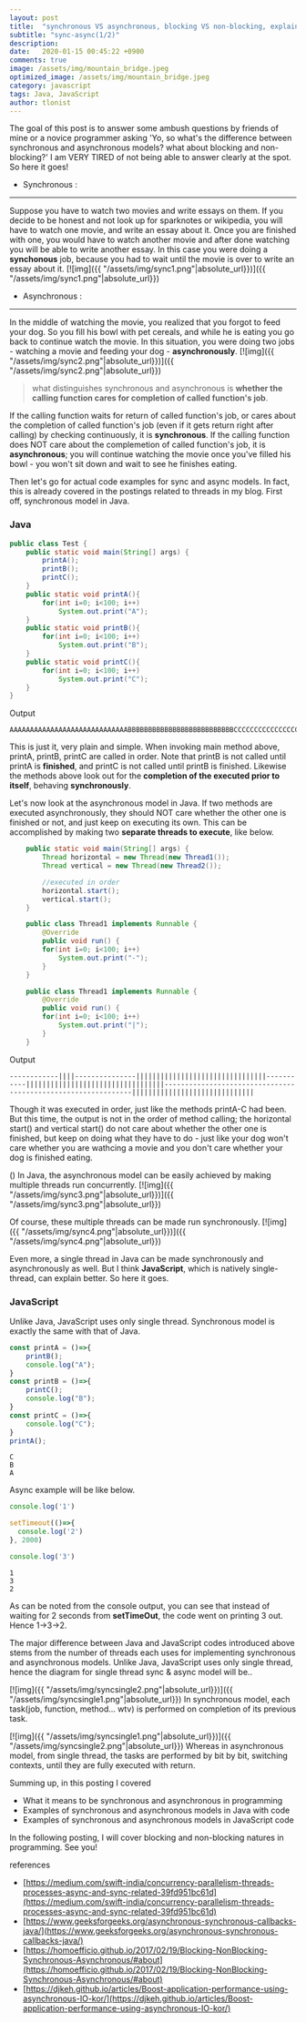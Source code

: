 ```yaml
---
layout: post
title:  "synchronous VS asynchronous, blocking VS non-blocking, explained (1/2)"
subtitle: "sync-async(1/2)"
description:
date:   2020-01-15 00:45:22 +0900
comments: true
image: /assets/img/mountain_bridge.jpeg
optimized_image: /assets/img/mountain_bridge.jpeg
category: javascript
tags: Java, JavaScript
author: tlonist
---
```


The goal of this post is to answer some ambush questions by friends of mine or a novice programmer asking 'Yo, so what's the difference between synchronous and asynchronous models? what about blocking and non-blocking?' I am VERY TIRED of not being able to answer clearly at the spot. So here it goes!

- Synchronous : 
---------------

Suppose you have to watch two movies and write essays on them. If you decide to be honest and not look up for sparknotes or wikipedia, you will have to watch one movie, and write an essay about it. Once you are finished with one, you would have to watch another movie and after done watching you will be able to write another essay. In this case you were doing a **synchonous** job, because you had to wait until the movie is over to write an essay about it. 
[![img]({{ "/assets/img/sync1.png"|absolute_url}})]({{ "/assets/img/sync1.png"|absolute_url}})

- Asynchronous : 
----------------

In the middle of watching the movie, you realized that you forgot to feed your dog. So you fill his bowl with pet cereals, and while he is eating you go back to continue watch the movie. In this situation, you were doing two jobs - watching a movie and feeding your dog - **asynchronously**.
[![img]({{ "/assets/img/sync2.png"|absolute_url}})]({{ "/assets/img/sync2.png"|absolute_url}})

>what distinguishes synchronous and asynchronous is **whether the calling function cares for completion of called function's job**. 

If the calling function waits for return of called function's job, or cares about the completion of called function's job (even if it gets return right after calling) by checking continuously, it is **synchronous**. If the calling function does NOT care about the complemetion of called function's job, it is **asynchronous**; you will continue watching the movie once you've filled his bowl - you won't sit down and wait to see he finishes eating. 

Then let's go for actual code examples for sync and async models. In fact, this is already covered in the postings related to threads in my blog. First off, synchronous model in Java.

### Java
```java
public class Test {
    public static void main(String[] args) {
        printA();
        printB();
        printC();
    }
    public static void printA(){
        for(int i=0; i<100; i++)
            System.out.print("A");
    }
    public static void printB(){
        for(int i=0; i<100; i++)
            System.out.print("B");
    }
    public static void printC(){
        for(int i=0; i<100; i++)
            System.out.print("C");
    }
}
```

Output
```console
AAAAAAAAAAAAAAAAAAAAAAAAAAAAABBBBBBBBBBBBBBBBBBBBBBBBBBCCCCCCCCCCCCCCCCCCCCCCCCCCCCCCCCCCCCCCCCC
```

This is just it, very plain and simple. When invoking main method above, printA, printB, printC are called in order. Note that printB is not called until printA is **finished**, and printC is not called until printB is finished. Likewise the methods above look out for the **completion of the executed prior to itself**, behaving **synchronously**.

Let's now look at the asynchronous model in Java. If two methods are executed asynchronously, they should NOT care whether the other one is finished or not, and just keep on executing its own. This can be accomplished by making two **separate threads to execute**, like below.

```java
    public static void main(String[] args) {
        Thread horizontal = new Thread(new Thread1());
        Thread vertical = new Thread(new Thread2());

        //executed in order 
        horizontal.start();
        vertical.start();
    }

    public class Thread1 implements Runnable {
        @Override
        public void run() {
        for(int i=0; i<100; i++)
            System.out.print("-");
        }
    }

    public class Thread1 implements Runnable {
        @Override
        public void run() {
        for(int i=0; i<100; i++)
            System.out.print("|");
        }
    }
```

Output
```console
------------||||---------------||||||||||||||||||||||||||||||||-----------||||||||||||||||||||||||||||||||||--------------------------------------------------------------||||||||||||||||||||||||||||||
```

Though it was executed in order, just like the methods printA-C had been. But this time, the output is not in the order of method calling; the horizontal start() and vertical start() do not care about whether the other one is finished, but keep on doing what they have to do - just like your dog won't care whether you are wathcing a movie and you don't care whether your dog is finished eating. 

()
In Java, the asynchronous model can be easily achieved by making multiple threads run concurrently.
[![img]({{ "/assets/img/sync3.png"|absolute_url}})]({{ "/assets/img/sync3.png"|absolute_url}})

Of course, these multiple threads can be made run synchronously. 
[![img]({{ "/assets/img/sync4.png"|absolute_url}})]({{ "/assets/img/sync4.png"|absolute_url}})

Even more, a single thread in Java can be made synchronously and asynchronously as well. But I think **JavaScript**, which is natively single-thread, can explain better. So here it goes.

### JavaScript
Unlike Java, JavaScript uses only single thread. Synchronous model is exactly the same with that of Java.
```javascript
const printA = ()=>{
    printB();
    console.log("A");
}
const printB = ()=>{
    printC();
    console.log("B");
}
const printC = ()=>{
    console.log("C");
}
printA();
```

```console
C
B
A
```

Async example will be like below.
```javascript
console.log('1')

setTimeout(()=>{
  console.log('2')
}, 2000)

console.log('3')
```
```console
1
3
2
```
As can be noted from the console output, you can see that instead of waiting for 2 seconds from **setTimeOut**, the code went on printing 3 out. Hence 1->3->2.

The major difference between Java and JavaScript codes introduced above stems from the number of threads each uses for implementing synchronous and asynchronous models. Unlike Java, JavaScript uses only single thread, hence the diagram for single thread sync & async model will be..

[![img]({{ "/assets/img/syncsingle2.png"|absolute_url}})]({{ "/assets/img/syncsingle1.png"|absolute_url}})
In synchronous model, each task(job, function, method... wtv) is performed on completion of its previous task.

[![img]({{ "/assets/img/syncsingle1.png"|absolute_url}})]({{ "/assets/img/syncsingle2.png"|absolute_url}})
Whereas in asynchronous model, from single thread, the tasks are performed by bit by bit, switching contexts, until they are fully executed with return.

Summing up, in this posting I covered
- What it means to be synchronous and asynchronous in programming
- Examples of synchronous and asynchronous models in Java with code 
- Examples of synchronous and asynchronous models in JavaScript code

In the following posting, I will cover blocking and non-blocking natures in programming. See you!


references
- [https://medium.com/swift-india/concurrency-parallelism-threads-processes-async-and-sync-related-39fd951bc61d](https://medium.com/swift-india/concurrency-parallelism-threads-processes-async-and-sync-related-39fd951bc61d)
- [https://www.geeksforgeeks.org/asynchronous-synchronous-callbacks-java/](https://www.geeksforgeeks.org/asynchronous-synchronous-callbacks-java/)
- [https://homoefficio.github.io/2017/02/19/Blocking-NonBlocking-Synchronous-Asynchronous/#about](https://homoefficio.github.io/2017/02/19/Blocking-NonBlocking-Synchronous-Asynchronous/#about)
- [https://djkeh.github.io/articles/Boost-application-performance-using-asynchronous-IO-kor/](https://djkeh.github.io/articles/Boost-application-performance-using-asynchronous-IO-kor/)